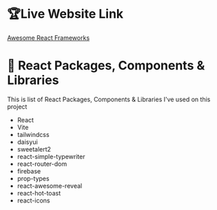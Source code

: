 # 🏆Live Website Link
 [Awesome React Frameworks](https://www.facebook.com)

# 🚀 React Packages, Components & Libraries 
This is list of React Packages, Components & Libraries I've used on this project
- React
- Vite
- tailwindcss
- daisyui
- sweetalert2
- react-simple-typewriter
- react-router-dom
- firebase
- prop-types
- react-awesome-reveal
- react-hot-toast
- react-icons


